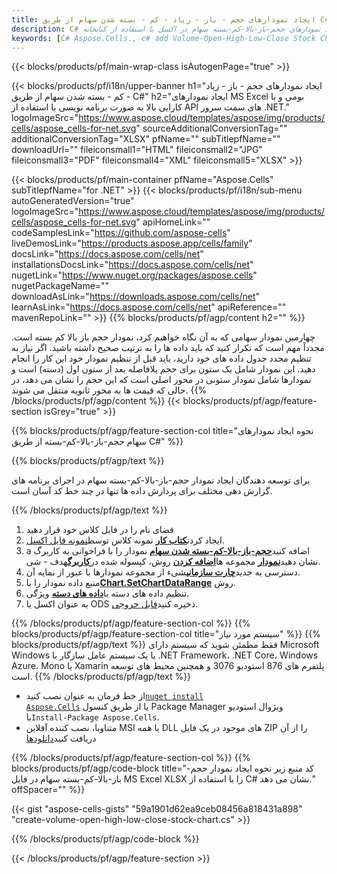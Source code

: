 ```yaml
---
title: ایجاد نمودارهای حجم - باز - زیاد - کم - بسته شدن سهام از طریق C#
description: C# نمونه کد ایجاد نمودارهای حجم-باز-بالا-کم-بسته سهام در اکسل با استفاده از کتابخانه .NET. از این کد برای ایجاد نمودار حجم-باز-بالا-کم-بستن سهام در MS Excel در VB.NET، Asp.NET یا هر برنامه مبتنی بر .NET استفاده کنید.
keywords: [C# Aspose.Cells., c# add Volume-Open-High-Low-Close Stock Chart., c# insert Volume-Open-High-Low-Close Stock Chart., c# create Volume-Open-High-Low-Close Stock Chart]
---
```

{{< blocks/products/pf/main-wrap-class isAutogenPage="true" >}}

{{< blocks/products/pf/i18n/upper-banner h1="ایجاد نمودارهای حجم - باز - زیاد - کم - بسته شدن سهام از طریق C#" h2="ایجاد نمودارهای MS Excel بومی و با کارایی بالا به صورت برنامه نویسی با استفاده از API های سمت سرور .NET." logoImageSrc="https://www.aspose.cloud/templates/aspose/img/products/cells/aspose_cells-for-net.svg" sourceAdditionalConversionTag="" additionalConversionTag="XLSX" pfName="" subTitlepfName="" downloadUrl="" fileiconsmall1="HTML" fileiconsmall2="JPG" fileiconsmall3="PDF" fileiconsmall4="XML" fileiconsmall5="XLSX" >}}

{{< blocks/products/pf/main-container pfName="Aspose.Cells" subTitlepfName="for .NET" >}}
{{< blocks/products/pf/i18n/sub-menu autoGeneratedVersion="true" logoImageSrc="https://www.aspose.cloud/templates/aspose/img/products/cells/aspose_cells-for-net.svg" apiHomeLink="" codeSamplesLink="https://github.com/aspose-cells" liveDemosLink="https://products.aspose.app/cells/family" docsLink="https://docs.aspose.com/cells/net" installationsDocsLink="https://docs.aspose.com/cells/net" nugetLink="https://www.nuget.org/packages/aspose.cells" nugetPackageName="" downloadAsLink="https://downloads.aspose.com/cells/net" learnAsLink="https://docs.aspose.com/cells/net" apiReference="" mavenRepoLink="" >}}
{{% blocks/products/pf/agp/content h2="" %}}

چهارمین نمودار سهامی که به آن نگاه خواهیم کرد، نمودار حجم باز بالا کم بسته است. مجدداً مهم است که تکرار کنید که باید داده ها را به ترتیب صحیح داشته باشید. اگر نیاز به تنظیم مجدد جدول داده های خود دارید، باید قبل از تنظیم نمودار خود این کار را انجام دهید. این نمودار شامل یک ستون برای حجم بلافاصله بعد از ستون اول (دسته) است و نمودارها شامل نمودار ستونی در محور اصلی است که این حجم را نشان می دهد، در حالی که قیمت ها به محور ثانویه منتقل می شوند.
{{% /blocks/products/pf/agp/content %}}
{{< blocks/products/pf/agp/feature-section isGrey="true" >}}

{{% blocks/products/pf/agp/feature-section-col title="نحوه ایجاد نمودارهای سهام حجم-باز-بالا-کم-بسته از طریق C#" %}}

{{% blocks/products/pf/agp/text %}}

برای توسعه دهندگان ایجاد نمودار حجم-باز-بالا-کم-بسته سهام در اجرای برنامه های گزارش دهی مختلف برای پردازش داده ها تنها در چند خط کد آسان است.

{{% /blocks/products/pf/agp/text %}}

1. فضای نام را در فایل کلاس خود قرار دهید
1.  ايجاد كردن[**کتاب کار**](https://reference.aspose.com/cells/net/aspose.cells/workbook) نمونه کلاس توسط[نمونه فایل اکسل](Volume-Open-High-Low-Close.xlsx).
1.  a اضافه کنید[**حجم-باز-بالا-کم-بسته شدن سهام**](https://reference.aspose.com/cells/net/aspose.cells.charts/charttype) نمودار را با فراخوانی به کاربرگ نشان دهید[**نمودار**](https://reference.aspose.com/cells/net/aspose.cells.charts/chartcollection) مجموعه ها[**اضافه کردن**](https://reference.aspose.com/cells/net/aspose.cells.charts/chartcollection/methods/add) روش، کپسوله شده در[**کاربرگ**](https://reference.aspose.com/cells/net/aspose.cells/worksheet)هدف - شی.
1.  دسترسی به جدید[**چارت سازمانی**](https://reference.aspose.com/cells/net/aspose.cells.charts/chart)شیء از مجموعه نمودارها با عبور از نمایه آن.
1.  منبع داده نمودار را با[**Chart.SetChartDataRange**](https://reference.aspose.com/cells/net/aspose.cells.charts/chart/methods/setchartdatarange) روش.
1.  تنظیم داده های دسته با[**داده های دسته**](https://reference.aspose.com/cells/net/aspose.cells.charts/seriescollection/categorydata/) ویژگی.
1.  به عنوان اکسل یا ODS ذخیره کنید[فایل خروجی](out.xlsx).

{{% /blocks/products/pf/agp/feature-section-col %}}
{{% blocks/products/pf/agp/feature-section-col title="سیستم مورد نیاز" %}}
{{% blocks/products/pf/agp/text %}}
فقط مطمئن شوید که سیستم دارای Microsoft Windows یا یک سیستم عامل سازگار با .NET Framework، .NET Core، Windows Azure، Mono یا Xamarin پلتفرم های 876 استودیو 3076 و همچنین محیط های توسعه است.
{{% /blocks/products/pf/agp/text %}}
-  از خط فرمان به عنوان نصب کنید<code><a href="https://downloads.aspose.com/cells/net">nuget install Aspose.Cells</a></code> یا از طریق کنسول Package Manager ویژوال استودیو با<code>Install-Package Aspose.Cells</code>.
-  متناوبا، نصب کننده آفلاین MSI یا همه DLL های موجود در یک فایل ZIP را از آن دریافت کنید<a href="https://downloads.aspose.com/cells/net">دانلودها</a>

{{% /blocks/products/pf/agp/feature-section-col %}}
{{% blocks/products/pf/agp/code-block title="کد منبع زیر نحوه ایجاد نمودار حجم-باز-بالا-کم-بسته سهام در فایل MS Excel XLSX را با استفاده از C# نشان می دهد." offSpacer="" %}}

{{< gist "aspose-cells-gists" "59a1901d62ea9ceb08456a818431a898" "create-volume-open-high-low-close-stock-chart.cs" >}}

{{% /blocks/products/pf/agp/code-block %}}

{{< /blocks/products/pf/agp/feature-section >}}

<!-- aboutfile Starts -->
